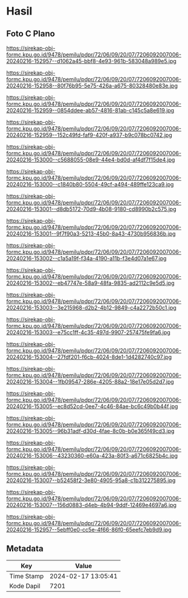 # Hasil

## Foto C Plano

https://sirekap-obj-formc.kpu.go.id/9478/pemilu/pdpr/72/06/09/20/07/7206092007006-20240216-152957--d1062a45-bbf8-4e93-961b-583048a989e5.jpg

https://sirekap-obj-formc.kpu.go.id/9478/pemilu/pdpr/72/06/09/20/07/7206092007006-20240216-152958--80f76b95-5e75-426a-a675-80328480e83e.jpg

https://sirekap-obj-formc.kpu.go.id/9478/pemilu/pdpr/72/06/09/20/07/7206092007006-20240216-152959--0854ddee-ab57-4816-81ab-c145c5a8e619.jpg

https://sirekap-obj-formc.kpu.go.id/9478/pemilu/pdpr/72/06/09/20/07/7206092007006-20240216-152959--152c49fd-faf9-420f-a937-b9c078bc0742.jpg

https://sirekap-obj-formc.kpu.go.id/9478/pemilu/pdpr/72/06/09/20/07/7206092007006-20240216-153000--c5688055-08e9-44e4-bd0d-af4df7f15de4.jpg

https://sirekap-obj-formc.kpu.go.id/9478/pemilu/pdpr/72/06/09/20/07/7206092007006-20240216-153000--c1840b80-5504-49cf-a494-489ffe123ca9.jpg

https://sirekap-obj-formc.kpu.go.id/9478/pemilu/pdpr/72/06/09/20/07/7206092007006-20240216-153001--d8db5172-70d9-4b08-9180-cd8990b2c575.jpg

https://sirekap-obj-formc.kpu.go.id/9478/pemilu/pdpr/72/06/09/20/07/7206092007006-20240216-153001--9f7f90a3-5213-45b0-8a43-4730b956836b.jpg

https://sirekap-obj-formc.kpu.go.id/9478/pemilu/pdpr/72/06/09/20/07/7206092007006-20240216-153002--c1a5a19f-f34a-4190-a11b-f3e4d07a1e67.jpg

https://sirekap-obj-formc.kpu.go.id/9478/pemilu/pdpr/72/06/09/20/07/7206092007006-20240216-153002--eb47747e-58a9-48fa-9835-ad2112c9e5d5.jpg

https://sirekap-obj-formc.kpu.go.id/9478/pemilu/pdpr/72/06/09/20/07/7206092007006-20240216-153003--3e215968-d2b2-4b12-9849-c4a2272b50c1.jpg

https://sirekap-obj-formc.kpu.go.id/9478/pemilu/pdpr/72/06/09/20/07/7206092007006-20240216-153003--e75cc1ff-4c35-497d-9907-257475fe9fa6.jpg

https://sirekap-obj-formc.kpu.go.id/9478/pemilu/pdpr/72/06/09/20/07/7206092007006-20240216-153004--27fdf201-f6cb-4024-8de1-1d4282740c97.jpg

https://sirekap-obj-formc.kpu.go.id/9478/pemilu/pdpr/72/06/09/20/07/7206092007006-20240216-153004--1fb09547-286e-4205-88a2-18e17e05d2d7.jpg

https://sirekap-obj-formc.kpu.go.id/9478/pemilu/pdpr/72/06/09/20/07/7206092007006-20240216-153005--ec8d52cd-0ee7-4c46-84ae-bc6c49b0b44f.jpg

https://sirekap-obj-formc.kpu.go.id/9478/pemilu/pdpr/72/06/09/20/07/7206092007006-20240216-153005--96b31adf-d30d-4fae-8c0b-b0e365f49cd3.jpg

https://sirekap-obj-formc.kpu.go.id/9478/pemilu/pdpr/72/06/09/20/07/7206092007006-20240216-153006--43230360-e60a-423a-80f3-a671c6825b4c.jpg

https://sirekap-obj-formc.kpu.go.id/9478/pemilu/pdpr/72/06/09/20/07/7206092007006-20240216-153007--b52458f2-3e80-4905-95a8-c1b312275895.jpg

https://sirekap-obj-formc.kpu.go.id/9478/pemilu/pdpr/72/06/09/20/07/7206092007006-20240216-153007--156d0883-d4eb-4b94-9ddf-12469e4697a6.jpg

https://sirekap-obj-formc.kpu.go.id/9478/pemilu/pdpr/72/06/09/20/07/7206092007006-20240216-152957--5ebff0e0-cc5e-4f66-86f0-65eefc7eb9d9.jpg


## Metadata

| Key        | Value               |
| ---------- | ------------------- |
| Time Stamp | 2024-02-17 13:05:41 |
| Kode Dapil | 7201                |



